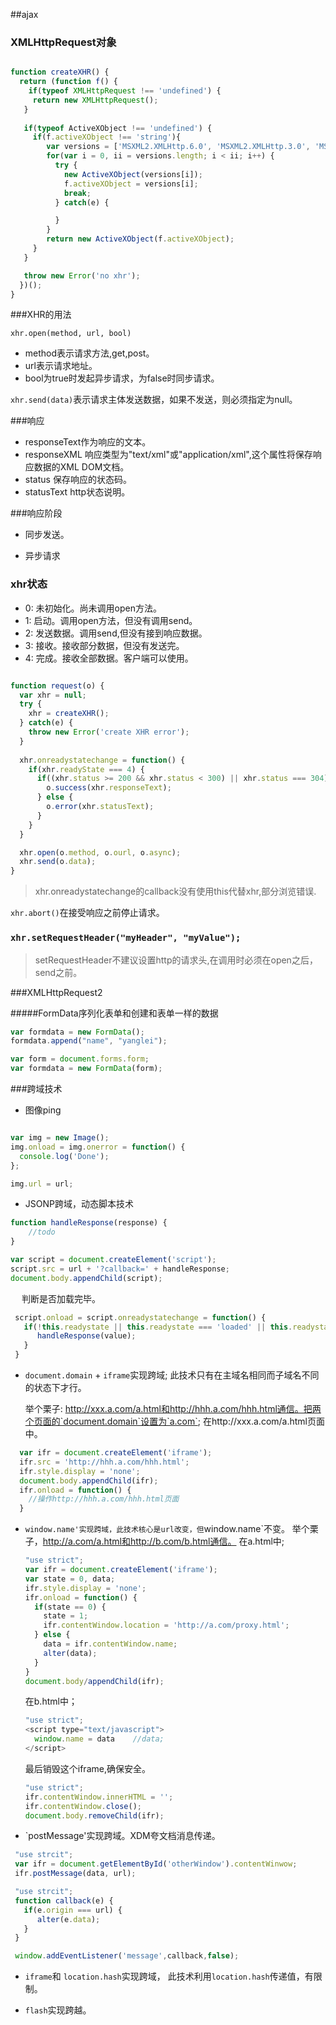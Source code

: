 ##ajax

### XMLHttpRequest对象

```javascript

function createXHR() {
  return (function f() {
    if(typeof XMLHttpRequest !== 'undefined') {
     return new XMLHttpRequest();
   }
   
   if(typeof ActiveXObject !== 'undefined') {
     if(f.activeXObject !== 'string'){
     	var versions = ['MSXML2.XMLHttp.6.0', 'MSXML2.XMLHttp.3.0', 'MSXML2.XMLHttp'];
     	for(var i = 0, ii = versions.length; i < ii; i++) {
          try {
          	new ActiveXObject(versions[i]);
          	f.activeXObject = versions[i];
          	break;
          } catch(e) {

          }
     	}
     	return new ActiveXObject(f.activeXObject);
     }
   }

   throw new Error('no xhr');
  })();
}

```


###XHR的用法

`xhr.open(method, url, bool)`

* method表示请求方法,get,post。
* url表示请求地址。
* bool为true时发起异步请求，为false时同步请求。

`xhr.send(data)`表示请求主体发送数据，如果不发送，则必须指定为null。

###响应
* responseText作为响应的文本。
* responseXML 响应类型为"text/xml"或"application/xml",这个属性将保存响应数据的XML DOM文档。
* status 保存响应的状态码。
* statusText http状态说明。

###响应阶段
* 同步发送。

* 异步请求

### xhr状态
* 0: 未初始化。尚未调用open方法。
* 1: 启动。调用open方法，但没有调用send。
* 2: 发送数据。调用send,但没有接到响应数据。
* 3: 接收。接收部分数据，但没有发送完。
* 4: 完成。接收全部数据。客户端可以使用。

```javascript

function request(o) {
  var xhr = null;
  try {
    xhr = createXHR();
  } catch(e) {
    throw new Error('create XHR error');
  }
  
  xhr.onreadystatechange = function() {
    if(xhr.readyState === 4) {
      if((xhr.status >= 200 && xhr.status < 300) || xhr.status === 304) {
      	o.success(xhr.responseText);
      } else {
      	o.error(xhr.statusText);
      }
    } 
  } 

  xhr.open(o.method, o.ourl, o.async);
  xhr.send(o.data);
}

```
>xhr.onreadystatechange的callback没有使用this代替xhr,部分浏览错误.

`xhr.abort()`在接受响应之前停止请求。

### `xhr.setRequestHeader("myHeader", "myValue");`
>setRequestHeader不建议设置http的请求头,在调用时必须在open之后，send之前。

###XMLHttpRequest2

#####FormData序列化表单和创建和表单一样的数据

```javascript
var formdata = new FormData();
formdata.append("name", "yanglei");
```

```javascript
var form = document.forms.form;
var formdata = new FormData(form);
```

###跨域技术
* 图像ping
```javascript

var img = new Image();
img.onload = img.onerror = function() {
  console.log('Done');
};

img.url = url;

```

* JSONP跨域，动态脚本技术

```javascript
function handleResponse(response) {
	//todo
}

var script = document.createElement('script');
script.src = url + '?callback=' + handleResponse;
document.body.appendChild(script);

```

&emsp; 判断是否加载完毕。
```javascript
 script.onload = script.onreadystatechange = function() {
   if(!this.readystate || this.readystate === 'loaded' || this.readystate === 'complete') {
      handleResponse(value);
   }
 }
```

* `document.domain` + `iframe`实现跨域; 此技术只有在主域名相同而子域名不同的状态下才行。

  举个栗子: http://xxx.a.com/a.html和http://hhh.a.com/hhh.html通信。把两个页面的`document.domain`设置为`a.com`;
  在http://xxx.a.com/a.html页面中。
```javascript
  var ifr = document.createElement('iframe');
  ifr.src = 'http://hhh.a.com/hhh.html';
  ifr.style.display = 'none';
  document.body.appendChild(ifr);
  ifr.onload = function() {
    //操作http://hhh.a.com/hhh.html页面
  }
```

* `window.name'实现跨域，此技术核心是url改变，但`window.name`不变。
  举个栗子，http://a.com/a.html和http://b.com/b.html通信。
  在a.html中;
  ```javascript
  "use strict";
  var ifr = document.createElement('iframe');
  var state = 0, data;
  ifr.style.display = 'none';
  ifr.onload = function() {
    if(state == 0) {
      state = 1;
      ifr.contentWindow.location = 'http://a.com/proxy.html';
    } else {
      data = ifr.contentWindow.name;
      alter(data);
    }
  }
  document.body/appendChild(ifr);
  ```

  在b.html中；
  ```javascript
  "use strict";
  <script type="text/javascript">
    window.name = data    //data;
  </script>
  ```
  最后销毁这个iframe,确保安全。
  ```javascript
  "use strict";
  ifr.contentWindow.innerHTML = '';
  ifr.contentWindow.close();
  document.body.removeChild(ifr);
  ```
* `postMessage'实现跨域。XDM夸文档消息传递。

```javascript
 "use strcit";
 var ifr = document.getElementById('otherWindow').contentWinwow;
 ifr.postMessage(data, url);
 ```
```javascript
 "use strcit";
 function callback(e) {
   if(e.origin === url) { 
      alter(e.data);
   }
 }

 window.addEventListener('message',callback,false);
 ``` 

* `iframe`和 `location.hash`实现跨域， 此技术利用`location.hash`传递值，有限制。

* `flash`实现跨越。